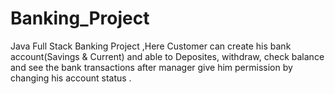 # Banking_Project
Java Full Stack Banking Project ,Here Customer can create his bank account(Savings &amp; Current) and able to Deposites, withdraw, check balance and see the bank transactions after manager give him permission by changing his account status .
